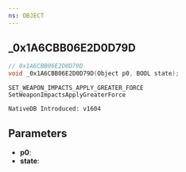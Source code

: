 ```yaml
---
ns: OBJECT
---
```

## _0x1A6CBB06E2D0D79D

```c
// 0x1A6CBB06E2D0D79D
void _0x1A6CBB06E2D0D79D(Object p0, BOOL state);
```

```
SET_WEAPON_IMPACTS_APPLY_GREATER_FORCE
SetWeaponImpactsApplyGreaterForce

NativeDB Introduced: v1604
```

## Parameters
* **p0**:
* **state**:
